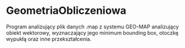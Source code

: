 # GeometriaObliczeniowa
Program analizujący plik danych .map z systemu GEO-MAP analizujący obiekt wektorowy, wyznaczający jego minimum bounding box, otoczkę wypukłą oraz inne przekształcenia. 
